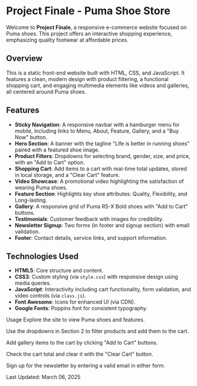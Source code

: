 # Project Finale - Puma Shoe Store

Welcome to **Project Finale**, a responsive e-commerce website focused on Puma shoes. This project offers an interactive shopping experience, emphasizing quality footwear at affordable prices.

## Overview

This is a static front-end website built with HTML, CSS, and JavaScript. It features a clean, modern design with product filtering, a functional shopping cart, and engaging multimedia elements like videos and galleries, all centered around Puma shoes.

## Features

- **Sticky Navigation**: A responsive navbar with a hamburger menu for mobile, including links to Menu, About, Feature, Gallery, and a "Buy Now" button.
- **Hero Section**: A banner with the tagline "Life is better in running shoes" paired with a featured shoe image.
- **Product Filters**: Dropdowns for selecting brand, gender, size, and price, with an "Add to Cart" option.
- **Shopping Cart**: Add items to a cart with real-time total updates, stored in local storage, and a "Clear Cart" feature.
- **Video Showcase**: A promotional video highlighting the satisfaction of wearing Puma shoes.
- **Feature Section**: Highlights key shoe attributes: Quality, Flexibility, and Long-lasting.
- **Gallery**: A responsive grid of Puma RS-X Bold shoes with "Add to Cart" buttons.
- **Testimonials**: Customer feedback with images for credibility.
- **Newsletter Signup**: Two forms (in footer and signup section) with email validation.
- **Footer**: Contact details, service links, and support information.

## Technologies Used

- **HTML5**: Core structure and content.
- **CSS3**: Custom styling (via `style.css`) with responsive design using media queries.
- **JavaScript**: Interactivity including cart functionality, form validation, and video controls (via `class.js`).
- **Font Awesome**: Icons for enhanced UI (via CDN).
- **Google Fonts**: Poppins font for consistent typography.




Usage
Explore the site to view Puma shoes and features.

Use the dropdowns in Section 2 to filter products and add them to the cart.

Add gallery items to the cart by clicking "Add to Cart" buttons.

Check the cart total and clear it with the "Clear Cart" button.

Sign up for the newsletter by entering a valid email in either form.







Last Updated: March 06, 2025





